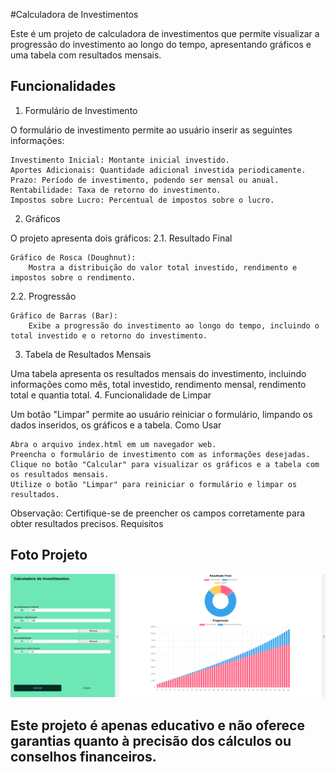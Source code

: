 #Calculadora de Investimentos

Este é um projeto de calculadora de investimentos que permite visualizar a progressão do investimento ao longo do tempo, apresentando gráficos e uma tabela com resultados mensais.

## Funcionalidades

1. Formulário de Investimento

O formulário de investimento permite ao usuário inserir as seguintes informações:

    Investimento Inicial: Montante inicial investido.
    Aportes Adicionais: Quantidade adicional investida periodicamente.
    Prazo: Período de investimento, podendo ser mensal ou anual.
    Rentabilidade: Taxa de retorno do investimento.
    Impostos sobre Lucro: Percentual de impostos sobre o lucro.

2. Gráficos

O projeto apresenta dois gráficos:
2.1. Resultado Final

    Gráfico de Rosca (Doughnut):
        Mostra a distribuição do valor total investido, rendimento e impostos sobre o rendimento.

2.2. Progressão

    Gráfico de Barras (Bar):
        Exibe a progressão do investimento ao longo do tempo, incluindo o total investido e o retorno do investimento.

3. Tabela de Resultados Mensais

Uma tabela apresenta os resultados mensais do investimento, incluindo informações como mês, total investido, rendimento mensal, rendimento total e quantia total. 4. Funcionalidade de Limpar

Um botão "Limpar" permite ao usuário reiniciar o formulário, limpando os dados inseridos, os gráficos e a tabela.
Como Usar

    Abra o arquivo index.html em um navegador web.
    Preencha o formulário de investimento com as informações desejadas.
    Clique no botão "Calcular" para visualizar os gráficos e a tabela com os resultados mensais.
    Utilize o botão "Limpar" para reiniciar o formulário e limpar os resultados.

Observação: Certifique-se de preencher os campos corretamente para obter resultados precisos.
Requisitos

## Foto Projeto

![foto do projeto](foto-projeto.png)

## Este projeto é apenas educativo e não oferece garantias quanto à precisão dos cálculos ou conselhos financeiros.
